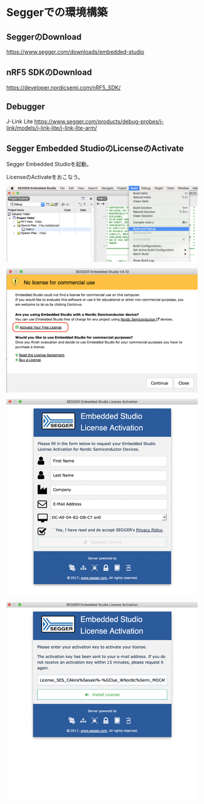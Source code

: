# Seggerでの環境構築

## SeggerのDownload

https://www.segger.com/downloads/embedded-studio

## nRF5 SDKのDownload

https://developer.nordicsemi.com/nRF5_SDK/

## Debugger

J-Link Lite
https://www.segger.com/products/debug-probes/j-link/models/j-link-lite/j-link-lite-arm/

## Segger Embedded StudioのLicenseのActivate

Segger Embedded Studioを起動。

LicenseのActivateをおこなう。

![](./img/segger001.png)

![](./img/segger002.png)

![](./img/segger003.png)

![](./img/segger004.png)
